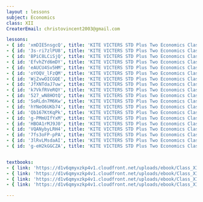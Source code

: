 ```yaml
--- 
layout : lessons 
subject: Economics
class: XII
CreaterEmail: christovincent2003@gmail.com

lessons:
- { id: 'xmDIE5nsgcQ', title: 'KITE VICTERS STD Plus Two Economics Class 01 (First Bell-ഫസ്റ്റ് ബെല്‍)' }
- { id: '3s-ri7zlPU8', title: 'KITE VICTERS STD Plus Two Economics Class 02 (First Bell-ഫസ്റ്റ് ബെല്‍)' }
- { id: 'BPiC8LCiSjQ', title: 'KITE VICTERS STD Plus Two Economics Class 03 (First Bell-ഫസ്റ്റ് ബെല്‍)' }
- { id: 'EfvhZYd6mDY', title: 'KITE VICTERS STD Plus Two Economics Class 04 (First Bell-ഫസ്റ്റ് ബെല്‍)' }
- { id: 'eAUCU4Sv5HM', title: 'KITE VICTERS STD Plus Two Economics Class 05 (First Bell-ഫസ്റ്റ് ബെല്‍)' }
- { id: 'oYOQV_lFzQM', title: 'KITE VICTERS STD Plus Two Economics Class 06 (First Bell-ഫസ്റ്റ് ബെല്‍)' }
- { id: 'WjZvwOICGQE', title: 'KITE VICTERS STD Plus Two Economics Class 07 (First Bell-ഫസ്റ്റ് ബെല്‍)' }
- { id: 'JfXNTdaJ7uw', title: 'KITE VICTERS STD Plus Two Economics Class 08 (First Bell-ഫസ്റ്റ് ബെല്‍)' }
- { id: 'k7VkfRVeRQY', title: 'KITE VICTERS STD Plus Two Economics Class 09 (First Bell-ഫസ്റ്റ് ബെല്‍)' }
- { id: '527_wN8HOtQ', title: 'KITE VICTERS STD Plus Two Economics Class 10 (First Bell-ഫസ്റ്റ് ബെല്‍)' }
- { id: 'SoRLdn7M6Kw', title: 'KITE VICTERS STD Plus Two Economics Class 11 (First Bell-ഫസ്റ്റ് ബെല്‍)' }
- { id: 'hYNeO6UKb74', title: 'KITE VICTERS STD Plus Two Economics Class 12 (First Bell-ഫസ്റ്റ് ബെല്‍)' }
- { id: 'Qb167KtKqPk', title: 'KITE VICTERS STD Plus Two Economics Class 13 (First Bell-ഫസ്റ്റ് ബെല്‍)' }
- { id: 'g-PMmUIfYxM', title: 'KITE VICTERS STD Plus Two Economics Class 14 (First Bell-ഫസ്റ്റ് ബെല്‍)' }
- { id: 'HBOA1rMJ9J0', title: 'KITE VICTERS STD Plus Two Economics Class 15 (First Bell-ഫസ്റ്റ് ബെല്‍)' }
- { id: 'VQANybyLRH4', title: 'KITE VICTERS STD Plus Two Economics Class 16 (First Bell-ഫസ്റ്റ് ബെല്‍)' }
- { id: '7fs3oFP-pPA', title: 'KITE VICTERS STD Plus Two Economics Class 17 (First Bell-ഫസ്റ്റ് ബെല്‍)' }
- { id: '3lRvLMsdaAI', title: 'KITE VICTERS STD Plus Two Economics Class 18 (First Bell-ഫസ്റ്റ് ബെല്‍)' }
- { id: 'g-eH2kGGCZA', title: 'KITE VICTERS STD Plus Two Economics Class 19 (First Bell-ഫസ്റ്റ് ബെല്‍)' }


textbooks:
- { link: 'https://d1v6qmyxzkp4v1.cloudfront.net/uploads/ebook/Class_XII/MAL_MED/Economics-Introductory%20Macroeconomics.pdf', title: 'Macroeconomics' , medium: 'Malayalam' }
- { link: 'https://d1v6qmyxzkp4v1.cloudfront.net/uploads/ebook/Class_XII/MAL_MED/Economics-Introductory%20Microeconomics.pdf', title: 'Macroeconomics' , medium: 'Malayalam' }
- { link: 'https://d1v6qmyxzkp4v1.cloudfront.net/uploads/ebook/Class_XII/Economics/Micro.pdf', title: 'Microeconomics ' , medium: 'English' }
- { link: 'https://d1v6qmyxzkp4v1.cloudfront.net/uploads/ebook/Class_XII/Economics/Macro.pdf', title: 'Macroeconomics ' , medium: 'English' }

---
```

